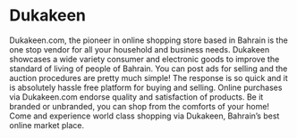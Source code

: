 Dukakeen
========

Dukakeen.com, the pioneer in online shopping store based in Bahrain is the one stop vendor for all your household and business needs. Dukakeen showcases a wide variety consumer and electronic goods to improve the standard of living of people of Bahrain.  You can post ads for selling and the auction procedures are pretty much simple! The response is so quick and it is absolutely hassle free platform for buying and selling. Online purchases via Dukakeen.com endorse quality and satisfaction of products. Be it branded or unbranded, you can shop from the comforts of your home! Come and experience world class shopping via Dukakeen, Bahrain’s best online market place. 
